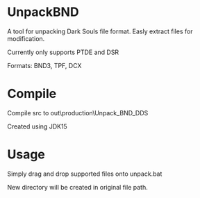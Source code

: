 # UnpackBND
A tool for unpacking Dark Souls file format. Easly extract files for modification.

Currently only supports PTDE and DSR

Formats: BND3, TPF, DCX
# Compile
Compile src to out\production\Unpack_BND_DDS

Created using JDK15
# Usage
Simply drag and drop supported files onto unpack.bat

New directory will be created in original file path.
